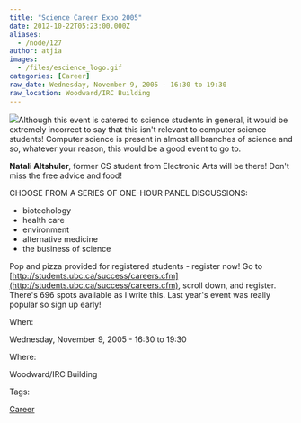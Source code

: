 ```yaml
---
title: "Science Career Expo 2005"
date: 2012-10-22T05:23:00.000Z
aliases:
  - /node/127
author: atjia
images:
  - /files/escience_logo.gif
categories: [Career]
raw_date: Wednesday, November 9, 2005 - 16:30 to 19:30
raw_location: Woodward/IRC Building
---
```


![](/files/escience_logo.gif)Although this event is catered to science students in general, it would be extremely incorrect to say that this isn't relevant to computer science students! Computer science is present in almost all branches of science and so, whatever your reason, this would be a good event to go to.

**Natali Altshuler**, former CS student from Electronic Arts will be there! Don't miss the free advice and food!

CHOOSE FROM A SERIES OF ONE-HOUR PANEL DISCUSSIONS:

*   biotechology
*   health care
*   environment
*   alternative medicine
*   the business of science

Pop and pizza provided for registered students - register now! Go to [http://students.ubc.ca/success/careers.cfm](http://students.ubc.ca/success/careers.cfm), scroll down, and register. There's 696 spots available as I write this. Last year's event was really popular so sign up early!

When: 

Wednesday, November 9, 2005 - 16:30 to 19:30

Where: 

Woodward/IRC Building

Tags: 

[Career](/career)
